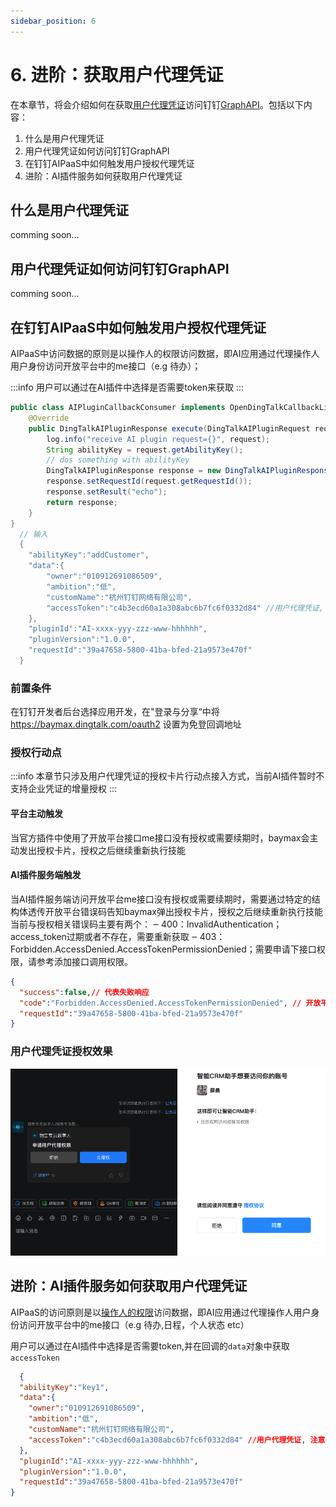 ```yaml
---
sidebar_position: 6
---
```


# 6. 进阶：获取用户代理凭证
在本章节，将会介绍如何在获取[用户代理凭证](https://open.dingtalk.com)访问钉钉[GraphAPI](https://open.dingtalk.com)。包括以下内容：
1. 什么是用户代理凭证
2. 用户代理凭证如何访问钉钉GraphAPI
3. 在钉钉AIPaaS中如何触发用户授权代理凭证
4. 进阶：AI插件服务如何获取用户代理凭证

## 什么是用户代理凭证

comming soon...

## 用户代理凭证如何访问钉钉GraphAPI

comming soon...

## 在钉钉AIPaaS中如何触发用户授权代理凭证

AIPaaS中访问数据的原则是以操作人的权限访问数据，即AI应用通过代理操作人用户身份访问开放平台中的me接口（e.g 待办）；

:::info
用户可以通过在AI插件中选择是否需要token来获取
:::

```java
public class AIPluginCallbackConsumer implements OpenDingTalkCallbackListener<DingTalkAIPluginRequest, DingTalkAIPluginResponse> {
    @Override
    public DingTalkAIPluginResponse execute(DingTalkAIPluginRequest request) {
        log.info("receive AI plugin request={}", request);
        String abilityKey = request.getAbilityKey();
        // dos something with abilityKey
        DingTalkAIPluginResponse response = new DingTalkAIPluginResponse();
        response.setRequestId(request.getRequestId());
        response.setResult("echo");
        return response;
    }
}
  // 输入
  {
    "abilityKey":"addCustomer",
    "data":{
        "owner":"010912691086509",
        "ambition":"低",
        "customName":"杭州钉钉网络有限公司",
        "accessToken":"c4b3ecd60a1a308abc6b7fc6f0332d84" //用户代理凭证, 注意与企业访问的区别
    },
    "pluginId":"AI-xxxx-yyy-zzz-www-hhhhhh",
    "pluginVersion":"1.0.0",
    "requestId":"39a47658-5800-41ba-bfed-21a9573e470f"
  }
```
  
  
### 前置条件
在钉钉开发者后台选择应用开发，在"登录与分享“中将 https://baymax.dingtalk.com/oauth2 设置为免登回调地址

### 授权行动点
:::info 
本章节只涉及用户代理凭证的授权卡片行动点接入方式，当前AI插件暂时不支持企业凭证的增量授权
:::

#### 平台主动触发
当官方插件中使用了开放平台接口me接口没有授权或需要续期时，baymax会主动发出授权卡片，授权之后继续重新执行技能
#### AI插件服务端触发
当AI插件服务端访问开放平台me接口没有授权或需要续期时，需要通过特定的结构体透传开放平台错误码告知baymax弹出授权卡片，授权之后继续重新执行技能
当前与授权相关错误码主要有两个：
‒ 400：InvalidAuthentication；access_token过期或者不存在，需要重新获取
‒ 403：Forbidden.AccessDenied.AccessTokenPermissionDenied；需要申请下接口权限，请参考添加接口调用权限。

```json
{
  "success":false,// 代表失败响应
  "code":"Forbidden.AccessDenied.AccessTokenPermissionDenied", // 开放平台错误码
  "requestId":"39a47658-5800-41ba-bfed-21a9573e470f"
}
```

### 用户代理凭证授权效果
![用户代理凭证授权](/img/explore/stream/aiplugin/consent.png)

## 进阶：AI插件服务如何获取用户代理凭证
AIPaaS的访问原则是以[操作人的权限](https://open.dingtalk.com/document/orgapp/obtain-user-token)访问数据，即AI应用通过代理操作人用户身份访问开放平台中的me接口（e.g 待办,日程，个人状态 etc）

用户可以通过在AI插件中选择是否需要token,并在回调的`data`对象中获取`accessToken`

```json
  {
  "abilityKey":"key1",
  "data":{
    "owner":"010912691086509",
    "ambition":"低",
    "customName":"杭州钉钉网络有限公司",
    "accessToken":"c4b3ecd60a1a308abc6b7fc6f0332d84" //用户代理凭证, 注意与企业访问的区别
  },
  "pluginId":"AI-xxxx-yyy-zzz-www-hhhhhh",
  "pluginVersion":"1.0.0",
  "requestId":"39a47658-5800-41ba-bfed-21a9573e470f"
}
```

### 
